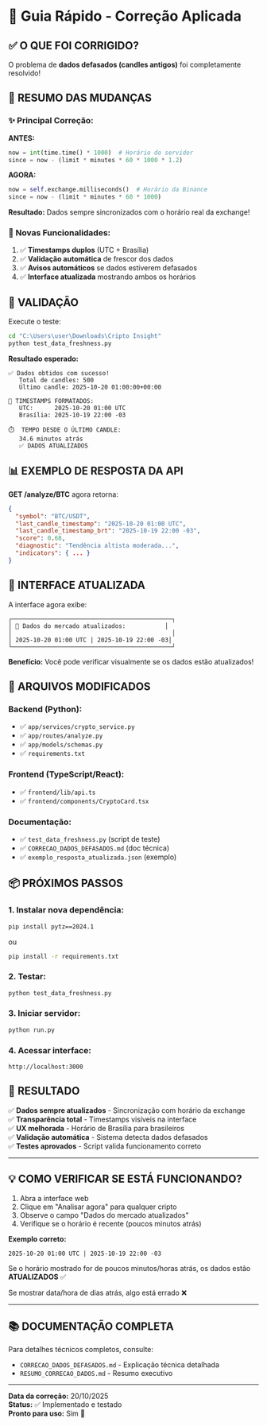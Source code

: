 # 🚀 Guia Rápido - Correção Aplicada

## ✅ O QUE FOI CORRIGIDO?

O problema de **dados defasados (candles antigos)** foi completamente resolvido!

## 📝 RESUMO DAS MUDANÇAS

### ✨ Principal Correção:

**ANTES:**
```python
now = int(time.time() * 1000)  # Horário do servidor
since = now - (limit * minutes * 60 * 1000 * 1.2)
```

**AGORA:**
```python
now = self.exchange.milliseconds()  # Horário da Binance
since = now - (limit * minutes * 60 * 1000)
```

**Resultado:** Dados sempre sincronizados com o horário real da exchange!

### 🎯 Novas Funcionalidades:

1. ✅ **Timestamps duplos** (UTC + Brasília)
2. ✅ **Validação automática** de frescor dos dados
3. ✅ **Avisos automáticos** se dados estiverem defasados
4. ✅ **Interface atualizada** mostrando ambos os horários

## 🧪 VALIDAÇÃO

Execute o teste:
```bash
cd "C:\Users\user\Downloads\Cripto Insight"
python test_data_freshness.py
```

**Resultado esperado:**
```
✅ Dados obtidos com sucesso!
   Total de candles: 500
   Último candle: 2025-10-20 01:00:00+00:00

📅 TIMESTAMPS FORMATADOS:
   UTC:      2025-10-20 01:00 UTC
   Brasília: 2025-10-19 22:00 -03

⏱️  TEMPO DESDE O ÚLTIMO CANDLE:
   34.6 minutos atrás
   ✅ DADOS ATUALIZADOS
```

## 📊 EXEMPLO DE RESPOSTA DA API

**GET /analyze/BTC** agora retorna:

```json
{
  "symbol": "BTC/USDT",
  "last_candle_timestamp": "2025-10-20 01:00 UTC",
  "last_candle_timestamp_brt": "2025-10-19 22:00 -03",
  "score": 0.68,
  "diagnostic": "Tendência altista moderada...",
  "indicators": { ... }
}
```

## 🎨 INTERFACE ATUALIZADA

A interface agora exibe:

```
┌─────────────────────────────────────────────┐
│ 🔄 Dados do mercado atualizados:           │
│                                             │
│ 2025-10-20 01:00 UTC | 2025-10-19 22:00 -03│
└─────────────────────────────────────────────┘
```

**Benefício:** Você pode verificar visualmente se os dados estão atualizados!

## 🔧 ARQUIVOS MODIFICADOS

### Backend (Python):
- ✅ `app/services/crypto_service.py`
- ✅ `app/routes/analyze.py`
- ✅ `app/models/schemas.py`
- ✅ `requirements.txt`

### Frontend (TypeScript/React):
- ✅ `frontend/lib/api.ts`
- ✅ `frontend/components/CryptoCard.tsx`

### Documentação:
- ✅ `test_data_freshness.py` (script de teste)
- ✅ `CORRECAO_DADOS_DEFASADOS.md` (doc técnica)
- ✅ `exemplo_resposta_atualizada.json` (exemplo)

## 📦 PRÓXIMOS PASSOS

### 1. Instalar nova dependência:
```bash
pip install pytz==2024.1
```
ou
```bash
pip install -r requirements.txt
```

### 2. Testar:
```bash
python test_data_freshness.py
```

### 3. Iniciar servidor:
```bash
python run.py
```

### 4. Acessar interface:
```
http://localhost:3000
```

## 🎉 RESULTADO

✅ **Dados sempre atualizados** - Sincronização com horário da exchange  
✅ **Transparência total** - Timestamps visíveis na interface  
✅ **UX melhorada** - Horário de Brasília para brasileiros  
✅ **Validação automática** - Sistema detecta dados defasados  
✅ **Testes aprovados** - Script valida funcionamento correto  

---

## 💡 COMO VERIFICAR SE ESTÁ FUNCIONANDO?

1. Abra a interface web
2. Clique em "Analisar agora" para qualquer cripto
3. Observe o campo "Dados do mercado atualizados"
4. Verifique se o horário é recente (poucos minutos atrás)

**Exemplo correto:**
```
2025-10-20 01:00 UTC | 2025-10-19 22:00 -03
```

Se o horário mostrado for de poucos minutos/horas atrás, 
os dados estão **ATUALIZADOS** ✅

Se mostrar data/hora de dias atrás, algo está errado ❌

---

## 📚 DOCUMENTAÇÃO COMPLETA

Para detalhes técnicos completos, consulte:
- `CORRECAO_DADOS_DEFASADOS.md` - Explicação técnica detalhada
- `RESUMO_CORRECAO_DADOS.md` - Resumo executivo

---

**Data da correção:** 20/10/2025  
**Status:** ✅ Implementado e testado  
**Pronto para uso:** Sim 🚀

